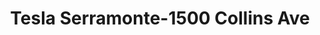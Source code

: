 ---
title: "Tesla Serramonte-1500 Collins Ave"
url: /colma/tesla-serramonte-1500-collins-ave/
shop: car
---
